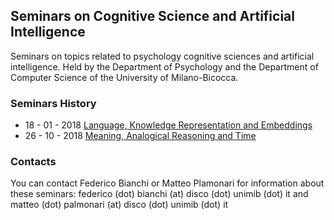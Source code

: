 ## Seminars on Cognitive Science and Artificial Intelligence

Seminars on topics related to psychology cognitive sciences and artificial intelligence. Held by the Department of Psychology and the Department of Computer Science of the University of Milano-Bicocca.

### Seminars History

+ 18 - 01 - 2018 [Language, Knowledge Representation and Embeddings](seminars/seminar_18_01_2018.md)
+ 26 - 10 - 2018 [Meaning, Analogical Reasoning and Time](seminars/seminar_26_10_2018.md)

### Contacts

You can contact Federico Bianchi or Matteo Plamonari for information about these seminars: federico (dot) bianchi (at) disco (dot) unimib (dot) it and matteo (dot) palmonari (at) disco (dot) unimib (dot) it
